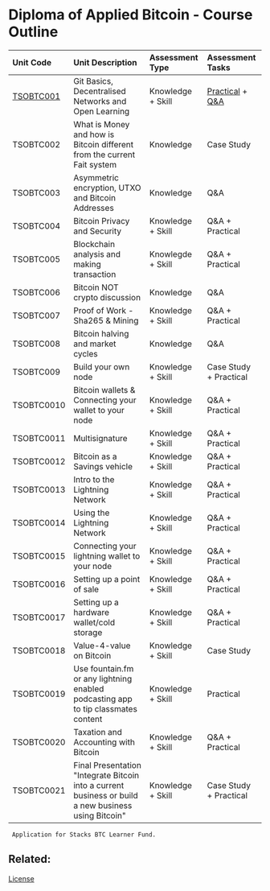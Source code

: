 # Diploma of Applied Bitcoin - Course Outline

Unit Code | Unit Description | Assessment Type |Assessment Tasks
| :--- | :--- | :--- | :---
[TSOBTC001](/Units-of-Competency/TSOBTC001-Git-Basics-Open-Learning.md) |Git Basics, Decentralised Networks and Open Learning |Knowledge + Skill | [Practical](/Assessment-Tasks/TSOBTC001-Assessment-Tasks-01.md) + [Q&A](/Assessment-Tasks/TSOBTC001-Assessment-Tasks-02.md)
TSOBTC002 |What is Money and how is Bitcoin different from the current Fait system |Knowledge | Case Study
TSOBTC003 |Asymmetric encryption, UTXO and Bitcoin Addresses | Knowledge | Q&A
TSOBTC004 |Bitcoin Privacy and Security |Knowledge + Skill | Q&A + Practical
TSOBTC005 |Blockchain analysis and making transaction |Knowlegde + Skill | Q&A + Practical
TSOBTC006 |Bitcoin NOT crypto discussion |Knowledge |Q&A
TSOBTC007 |Proof of Work - Sha265 & Mining |Knowledge + Skill |Q&A + Practical
TSOBTC008 |Bitcoin halving and market cycles |Knowledge |Q&A
TSOBTC009 |Build your own node | Knowledge + Skill | Case Study + Practical
TSOBTC0010 |Bitcoin wallets & Connecting your wallet to your node |Knowledge + Skill |Q&A + Practical
TSOBTC0011 |Multisignature |Knowledge + Skill |Q&A + Practical
TSOBTC0012 |Bitcoin as a Savings vehicle |Knowledge + Skill |Q&A + Practical
TSOBTC0013 |Intro to the Lightning Network |Knowledge + Skill |Q&A + Practical
TSOBTC0014 |Using the Lightning Network |Knowledge + Skill |Q&A + Practical
TSOBTC0015 |Connecting your lightning wallet to your node |Knowledge + Skill |Q&A + Practical
TSOBTC0016 |Setting up a point of sale |Knowledge + Skill |Q&A + Practical
TSOBTC0017 |Setting up a hardware wallet/cold storage |Knowledge + Skill |Q&A + Practical
TSOBTC0018 |Value-4-value on Bitcoin |Knowledge + Skill |Case Study 
TSOBTC0019 |Use fountain.fm or any lightning enabled podcasting app to tip classmates content |Knowledge + Skill |Practical
TSOBTC0020 |Taxation and Accounting with Bitcoin |Knowledge + Skill |Q&A + Practical
TSOBTC0021 |Final Presentation "Integrate Bitcoin into a current business or build a new business using Bitcoin" |Knowledge + Skill |Case Study + Practical

     Application for Stacks BTC Learner Fund.

## Related:

[License](/LICENSE)
